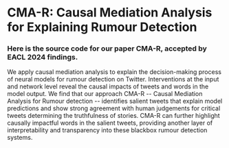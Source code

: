 # CMA-R: Causal Mediation Analysis for Explaining Rumour Detection

### Here is the source code for our paper CMA-R, accepted by EACL 2024 findings.

We apply causal mediation analysis to explain the decision-making process of neural models for rumour detection on Twitter.
Interventions at the input and network level reveal the causal impacts of tweets and words in the model output.
We find that our approach CMA-R -- Causal Mediation Analysis for Rumour detection -- identifies salient tweets that explain model predictions and show strong agreement with human judgements for critical tweets determining the truthfulness of stories.
CMA-R can further highlight causally impactful words in the salient tweets, providing another layer of interpretability and transparency into these blackbox rumour detection systems.



